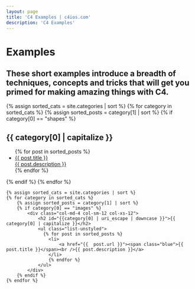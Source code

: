 ```yaml
---
layout: page
title: 'C4 Examples | c4ios.com'
description: 'C4 Examples'
---
```


# Examples

<div class="row">
	<div class="col-md-12 col-sm-12 col-xs-12">
		<h2>These short examples introduce a breadth of techniques, concepts and tricks that will get you primed for making amazing things with C4.</h2>
	</div>
</div>

<div class="row examples-index">
	{% assign sorted_cats = site.categories | sort %}
	{% for category in sorted_cats %}
		{% assign sorted_posts = category[1] | sort %}
		{% if category[0] == "shapes" %}
			<div class="col-md-4 col-sm-12 col-xs-12">
				<h2 id="{{category[0] | uri_escape | downcase }}">{{ category[0] | capitalize }}</h2>
				<ul class="list-unstyled">
				  {% for post in sorted_posts %} 
				 	<li>
				 		<a href="{{  post.url }}"><span class="blue">{{  post.title }}</span><br />{{ post.description }}</a>
				 	</li>
				 	{% endfor %}
				</ul>
			</div>
		{% endif %}
	{% endfor %}

	{% assign sorted_cats = site.categories | sort %}
	{% for category in sorted_cats %}
		{% assign sorted_posts = category[1] | sort %}
		{% if category[0] == "images" %}
			<div class="col-md-4 col-sm-12 col-xs-12">
				<h2 id="{{category[0] | uri_escape | downcase }}">{{ category[0] | capitalize }}</h2>
				<ul class="list-unstyled">
				  {% for post in sorted_posts %} 
				 	<li>
				 		<a href="{{  post.url }}"><span class="blue">{{  post.title }}</span><br />{{ post.description }}</a>
				 	</li>
				 	{% endfor %}
				</ul>
			</div>
		{% endif %}
	{% endfor %}

</div>